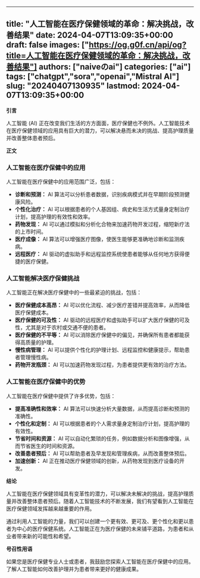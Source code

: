 
---
title: "人工智能在医疗保健领域的革命：解决挑战，改善结果"
date: 2024-04-07T13:09:35+00:00
draft: false
images: ["https://og.g0f.cn/api/og?title=人工智能在医疗保健领域的革命：解决挑战，改善结果"]
authors: ["naiveのai"]
categories: ["ai"]
tags: ["chatgpt","sora","openai","Mistral AI"]
slug: "20240407130935"
lastmod: 2024-04-07T13:09:35+00:00
---
**引言**

人工智能 (AI) 正在改变我们生活的方方面面，医疗保健也不例外。人工智能技术在医疗保健领域的应用具有巨大的潜力，可以解决悬而未决的挑战、提高护理质量并改善整体患者预后。

**正文**

### 人工智能在医疗保健中的应用

人工智能在医疗保健中的应用范围广泛，包括：

- **诊断和预测：** AI 算法可以分析患者数据，识别疾病模式并在早期阶段预测健康风险。
- **个性化治疗：** AI 可以根据患者的个人基因组、病史和生活方式量身定制治疗计划，提高护理的有效性和效率。
- **药物发现：** AI 可以通过模拟和分析化合物来加速药物开发过程，缩短新疗法的上市时间。
- **医疗成像：** AI 算法可以增强医疗图像，使医生能够更准确地诊断和监测疾病。
- **远程医疗：** AI 驱动的虚拟助手和远程监控系统使患者能够从任何地方获得便捷的医疗保健。

### 人工智能解决医疗保健挑战

人工智能正在解决医疗保健中的一些最紧迫的挑战，包括：

- **医疗保健成本高昂：** AI 可以优化流程、减少医疗差错并提高效率，从而降低医疗保健成本。
- **医疗保健的可及性：** AI 驱动的远程医疗和虚拟助手可以扩大医疗保健的可及性，尤其是对于农村或交通不便的患者。
- **医疗保健的不平等：** AI 可以消除医疗保健中的偏见，并确保所有患者都能获得高质量的护理。
- **慢性病管理：** AI 可以提供个性化的护理计划、远程监控和健康提示，帮助患者管理慢性病。
- **药物开发瓶颈：** AI 可以加速药物发现过程，为患者提供更有效的治疗方法。

### 人工智能在医疗保健中的优势

人工智能在医疗保健中提供了许多优势，包括：

- **提高准确性和效率：** AI 算法可以快速分析大量数据，从而提高诊断和预测的准确性。
- **个性化和定制：** AI 可以根据患者的个人需求量身定制治疗计划，提高护理的有效性。
- **节省时间和资源：** AI 可以自动化繁琐的任务，例如数据分析和图像增强，从而节省医生的时间和资源。
- **改善患者预后：** AI 可以帮助患者及早发现和管理疾病，从而改善整体预后。
- **加速创新：** AI 正在推动医疗保健领域的创新，从药物发现到医疗设备的开发。

**结论**

人工智能在医疗保健领域具有变革性的潜力，可以解决未解决的挑战，提高护理质量并改善整体患者预后。随着人工智能技术的不断发展，我们有望看到人工智能在医疗保健领域发挥越来越重要的作用。

通过利用人工智能的力量，我们可以创建一个更有效、更可及、更个性化和更以患者为中心的医疗保健系统。人工智能正在为医疗保健的未来铺平道路，为患者和从业者带来新的可能性和希望。

**号召性用语**

如果您是医疗保健专业人士或患者，我鼓励您探索人工智能在医疗保健中的应用。了解人工智能如何改善护理并为患者带来更好的健康成果。